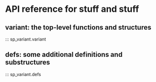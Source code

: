 <!--
SPDX-FileCopyrightText: 2021 - 2023  StorPool <support@storpool.com>
SPDX-License-Identifier: BSD-2-Clause
-->

# API reference for stuff and stuff

## variant: the top-level functions and structures

::: sp_variant.variant

## defs: some additional definitions and substructures

::: sp_variant.defs
